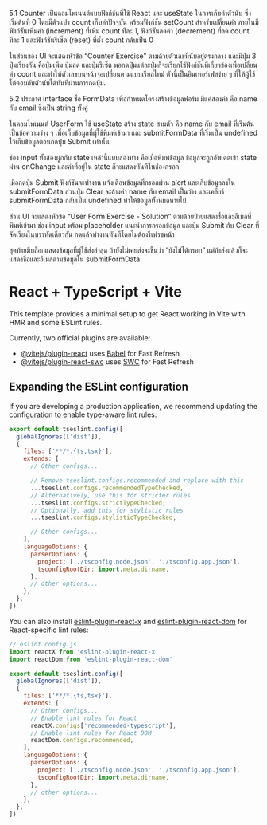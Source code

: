 5.1  Counter เป็นคอมโพเนนต์แบบฟังก์ชันที่ใช้ React และ useState ในการเก็บค่าตัวนับ ซึ่งเริ่มต้นที่ 0 โดยมีตัวแปร count เก็บค่าปัจจุบัน พร้อมฟังก์ชัน setCount สำหรับเปลี่ยนค่า ภายในมีฟังก์ชันเพิ่มค่า (increment) ที่เพิ่ม count ทีละ 1, ฟังก์ชันลดค่า (decrement) ที่ลด count ทีละ 1 และฟังก์ชันรีเซ็ต (reset) ที่ตั้ง count กลับเป็น 0

ในส่วนของ UI จะแสดงหัวข้อ “Counter Exercise” ตามด้วยตัวเลขที่นับอยู่ตรงกลาง และมีปุ่ม 3 ปุ่มเรียงกัน คือปุ่มเพิ่ม ปุ่มลด และปุ่มรีเซ็ต พอกดปุ่มแต่ละปุ่มก็จะเรียกใช้ฟังก์ชันที่เกี่ยวข้องเพื่อเปลี่ยนค่า count และทำให้ตัวเลขบนหน้าจอเปลี่ยนตามแบบเรียลไทม์ ตัวนี้เป็นอินเทอร์เฟสง่าย ๆ ที่ให้ผู้ใช้โต้ตอบกับตัวนับได้ทันทีผ่านการกดปุ่ม.


5.2  ประกาศ interface ชื่อ FormData เพื่อกำหนดโครงสร้างข้อมูลฟอร์ม มีแค่สองค่า คือ name กับ email ซึ่งเป็น string ทั้งคู่

ในคอมโพเนนต์ UserForm ใช้ useState สร้าง state สามตัว คือ name กับ email ที่เริ่มต้นเป็นข้อความว่าง ๆ เพื่อเก็บข้อมูลที่ผู้ใช้พิมพ์เข้ามา และ submitFormData ที่เริ่มเป็น undefined ไว้เก็บข้อมูลตอนกดปุ่ม Submit เท่านั้น

ช่อง input ทั้งสองผูกกับ state เหล่านี้แบบสองทาง คือเมื่อพิมพ์ข้อมูล ข้อมูลจะถูกอัพเดตเข้า state ผ่าน onChange และค่าที่อยู่ใน state ก็จะแสดงทันทีในช่องกรอก

เมื่อกดปุ่ม Submit ฟังก์ชันจะทำงาน แจ้งเตือนข้อมูลที่กรอกผ่าน alert และเก็บข้อมูลลงใน submitFormData ส่วนปุ่ม Clear จะล้างค่า name กับ email เป็นว่าง และเคลียร์ submitFormData กลับเป็น undefined ทำให้ข้อมูลทั้งหมดหายไป

ส่วน UI จะแสดงหัวข้อ “User Form Exercise - Solution” ตามด้วยป้ายแสดงชื่อและอีเมลที่พิมพ์เข้ามา ช่อง input พร้อม placeholder แนะนำการกรอกข้อมูล และปุ่ม Submit กับ Clear ที่จัดเรียงในบรรทัดเดียวกัน กดแล้วทำงานทันทีโดยไม่ต้องรีเฟรชหน้า

สุดท้ายมีบล็อกแสดงข้อมูลที่ผู้ใช้ส่งล่าสุด ถ้ายังไม่เคยส่งจะขึ้นว่า “ยังไม่ได้กรอก” แต่ถ้าส่งแล้วก็จะแสดงชื่อและอีเมลตามข้อมูลใน submitFormData























# React + TypeScript + Vite

This template provides a minimal setup to get React working in Vite with HMR and some ESLint rules.

Currently, two official plugins are available:

- [@vitejs/plugin-react](https://github.com/vitejs/vite-plugin-react/blob/main/packages/plugin-react) uses [Babel](https://babeljs.io/) for Fast Refresh
- [@vitejs/plugin-react-swc](https://github.com/vitejs/vite-plugin-react/blob/main/packages/plugin-react-swc) uses [SWC](https://swc.rs/) for Fast Refresh

## Expanding the ESLint configuration

If you are developing a production application, we recommend updating the configuration to enable type-aware lint rules:

```js
export default tseslint.config([
  globalIgnores(['dist']),
  {
    files: ['**/*.{ts,tsx}'],
    extends: [
      // Other configs...

      // Remove tseslint.configs.recommended and replace with this
      ...tseslint.configs.recommendedTypeChecked,
      // Alternatively, use this for stricter rules
      ...tseslint.configs.strictTypeChecked,
      // Optionally, add this for stylistic rules
      ...tseslint.configs.stylisticTypeChecked,

      // Other configs...
    ],
    languageOptions: {
      parserOptions: {
        project: ['./tsconfig.node.json', './tsconfig.app.json'],
        tsconfigRootDir: import.meta.dirname,
      },
      // other options...
    },
  },
])
```

You can also install [eslint-plugin-react-x](https://github.com/Rel1cx/eslint-react/tree/main/packages/plugins/eslint-plugin-react-x) and [eslint-plugin-react-dom](https://github.com/Rel1cx/eslint-react/tree/main/packages/plugins/eslint-plugin-react-dom) for React-specific lint rules:

```js
// eslint.config.js
import reactX from 'eslint-plugin-react-x'
import reactDom from 'eslint-plugin-react-dom'

export default tseslint.config([
  globalIgnores(['dist']),
  {
    files: ['**/*.{ts,tsx}'],
    extends: [
      // Other configs...
      // Enable lint rules for React
      reactX.configs['recommended-typescript'],
      // Enable lint rules for React DOM
      reactDom.configs.recommended,
    ],
    languageOptions: {
      parserOptions: {
        project: ['./tsconfig.node.json', './tsconfig.app.json'],
        tsconfigRootDir: import.meta.dirname,
      },
      // other options...
    },
  },
])
```


